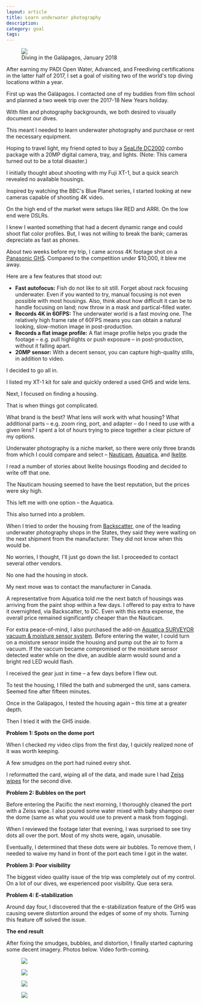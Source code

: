 ```yaml
---
layout: article
title: Learn underwater photography
description:
category: goal
tags:
---
```


<div class="medium-frame">
	<figure>
		<img src="{{ site.github.url }}/media/img/goals/2018-01-30-underwaterphotography/green-sea-turtle.jpg">
		<figcaption>Diving in the Galápagos, January 2018</figcaption>
	</figure>
</div>

After earning my PADI Open Water, Advanced, and Freediving certifications in the latter half of 2017, I set a goal of visiting two of the world's top diving locations within a year.

First up was the Galápagos. I contacted one of my buddies from film school and planned a two week trip over the 2017-18 New Years holiday.

With film and photography backgrounds, we both desired to visually document our dives.

This meant I needed to learn underwater photography and purchase or rent the necessary equipment.

Hoping to travel light, my friend opted to buy a [SeaLife DC2000](https://www.bhphotovideo.com/c/product/1294161-REG/sealife_sl746_dc2000_camera_pro_duo.html) combo package with a 20MP digital camera, tray, and lights. (Note: This camera turned out to be a total disaster.)

I initially thought about shooting with my Fuji XT-1, but a quick search revealed no available housings.

Inspired by watching the BBC's Blue Planet series, I started looking at new cameras capable of shooting 4K video.

On the high end of the market were setups like RED and ARRI. On the low end were DSLRs.

I knew I wanted something that had a decent dynamic range and could shoot flat color profiles. But, I was not willing to break the bank; cameras depreciate as fast as phones.

About two weeks before my trip, I came across 4K footage shot on a [Panasonic GH5](https://www.amazon.com/PANASONIC-Mirrorless-Camera-Megapixels-DC-GH5KBODY/dp/B01MZ3LQQ5). Compared to the competition under $10,000, it blew me away.

Here are a few features that stood out:

* **Fast autofocus:** Fish do not like to sit still. Forget about rack focusing underwater. Even if you wanted to try, manual focusing is not even possible with most housings. Also, think about how difficult it can be to handle focusing on land; now throw in a mask and partical-filled water.
* **Records 4K in 60FPS:** The underwater world is a fast moving one. The relatively high frame rate of 60FPS means you can obtain a natural looking, slow-motion image in post-production.
* **Records a flat image profile:** A flat image profile helps you grade the footage – e.g. pull highlights or push exposure – in post-production, without it falling apart.
* **20MP sensor:** With a decent sensor, you can capture high-quality stills, in addition to video.

I decided to go all in.

I listed my XT-1 kit for sale and quickly ordered a used GH5 and wide lens.

Next, I focused on finding a housing.

That is when things got complicated.

What brand is the best? What lens will work with what housing? What additional parts – e.g. zoom ring, port, and adapter – do I need to use with a given lens? I spent a lot of hours trying to piece together a clear picture of my options. 

Underwater photography is a niche market, so there were only three brands from which I could compare and select – [Nauticam](https://www.nauticam.com/products/na-gh5-housing-for-panasonic-lumix-gh5-camera), [Aquatica](http://www.aquatica.ca/en/products_dslr_agh5.html), and [Ikelite](https://www.ikelite.com/products/200dl-underwater-housing-for-panasonic-lumix-gh5-mirrorless-micro-four-thirds-cameras).

I read a number of stories about Ikelite housings flooding and decided to write off that one.

The Nauticam housing seemed to have the best reputation, but the prices were sky high.

This left me with one option – the Aquatica.

This also turned into a problem.

When I tried to order the housing from [Backscatter](https://www.backscatter.com/), one of the leading underwater photography shops in the States, they said they were waiting on the next shipment from the manufacturer. They did not know when this would be.

No worries, I thought, I'll just go down the list. I proceeded to contact several other vendors.

No one had the housing in stock.

My next move was to contact the manufacturer in Canada.

A representative from Aquatica told me the next batch of housings was arriving from the paint shop within a few days. I offered to pay extra to have it overnighted, via Backscatter, to DC. Even with this extra expense, the overall price remained significantly cheaper than the Nauticam.

For extra peace-of-mind, I also purchased the add-on [Aquatica SURVEYOR vacuum & moisture sensor system](http://aquatica.ca/en/accessories_surveyor.html). Before entering the water, I could turn on a moisture sensor inside the housing and pump out the air to form a vacuum. If the vaccum became compromised or the moisture sensor detected water while on the dive, an audible alarm would sound and a bright red LED would flash.

I received the gear just in time – a few days before I flew out.

To test the housing, I filled the bath and submerged the unit, sans camera. Seemed fine after fifteen minutes.

Once in the Galápagos, I tested the housing again – this time at a greater depth.

Then I tried it with the GH5 inside.

**Problem 1: Spots on the dome port** 

When I checked my video clips from the first day, I quickly realized none of it was worth keeping.

A few smudges on the port had ruined every shot.

I reformatted the card, wiping all of the data, and made sure I had [Zeiss wipes](https://www.amazon.com/Zeiss-Pre-Moistened-Cleaning-Wipes-5-Inches/dp/B00UWNFRIA) for the second dive.

**Problem 2: Bubbles on the port** 

Before entering the Pacific the next morning, I thoroughly cleaned the port with a Zeiss wipe. I also poured some water mixed with baby shampoo over the dome (same as what you would use to prevent a mask from fogging). 

When I reviewed the footage later that evening, I was surprised to see tiny dots all over the port. Most of my shots were, again, unusable.

Eventually, I determined that these dots were air bubbles. To remove them, I needed to waive my hand in front of the port each time I got in the water.

**Problem 3: Poor visibility**

The biggest video quality issue of the trip was completely out of my control. On a lot of our dives, we experienced poor visibility. Que sera sera.

**Problem 4: E-stabilization**

Around day four, I discovered that the e-stabilization feature of the GH5 was causing severe distortion around the edges of some of my shots. Turning this feature off solved the issue.

**The end result**

After fixing the smudges, bubbles, and distortion, I finally started capturing some decent imagery. Photos below. Video forth-coming.

<div class="medium-frame">
	<figure>
		<img src="{{ site.github.url }}/media/img/goals/2018-01-30-uwphotography/joe.jpg">
	</figure>
	<figure>
		<img src="{{ site.github.url }}/media/img/goals/2018-01-30-uuwphotography/black-salemas.jpg">
	</figure>
	<figure>
		<img src="{{ site.github.url }}/media/img/goals/2018-01-30-uwphotography/black-salemas-2.jpg">
	</figure>
	<figure>
		<img src="{{ site.github.url }}/media/img/goals/2018-01-30-uwphotography/green-sea-turtle-2.jpg">
	</figure>
</div>





